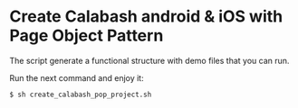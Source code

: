 # Create Calabash android & iOS with Page Object Pattern

The script generate a functional structure with demo files that you can run.

Run the next command and enjoy it:

```bash
$ sh create_calabash_pop_project.sh
```

